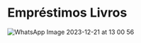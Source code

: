 # Empréstimos Livros

![WhatsApp Image 2023-12-21 at 13 00 56](https://github.com/nicolleramos/EmprestimoLivros/assets/138618201/76610a3c-747a-4bf2-b133-293e74131179)
